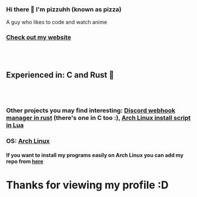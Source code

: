 ### Hi there 👋 I'm pizzuhh (known as pizza)
A guy who likes to code and watch anime

<h3><a href="https://www.pizzuhh.dev/">Check out my website</a></h3>
<br>
<br>
<h2>Experienced in: C and Rust 🦀</h2>
<br>
<br>
<h3>Other projects you may find interesting: <a href="https://github.com/pizzuhh/DiscordWebhookManager-RUST">Discord webhook manager in rust</a> (there's one in C too :),
 <a href="https://github.com/pizzuhh/badly-written-archinstall-script">Arch Linux install script in Lua</a></h3>

 <h3>OS: <a href="https://archlinux.org/">Arch Linux</a></h3>

<h4>If you want to install my programs easily on Arch Linux you can add my repo from <a href="https://github.com/pizzuhh/pizuhh-repo">here</a></h4>

<h1>Thanks for viewing my profile :D</h1>
